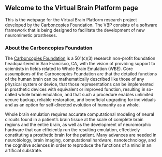 ## Welcome to the Virtual Brain Platform page

This is the webpage for the Virtual Brain Platform research project developed by the Carboncopies Foundation. The VBP consists of a software framework that is being designed to facilitate the development of new neuromimetic prostheses.

### About the Carboncopies Foundation

The [Carboncopies Foundation](https://carboncopies.org/) is a 501(c)(3) research non-profit foundation headquartered in San Francisco, CA, with the vision of providing support to scientists in fields related to Whole Brain Emulation (WBE).  Core assumptions of the Carboncopies Foundation are that the detailed functions of the human brain can be mathematically described like those of any physical system or device, that those representations can be implemented in prosthetic devices with equivalent or improved function, resulting in so-called whole brain emulation, and that such a procedure enables unlimited secure backup, reliable restoration, and beneficial upgrading for individuals and as an option for self-directed evolution of humanity as a whole.

Whole brain emulation requires accurate computational modeling of neural circuits found in a patient’s brain tissue at the scale of complete brain regions and the entire brain, as well as the development of neuromorphic hardware that can efficiently run the resulting emulation, effectively constituting a prosthetic brain for the patient. Many advances are needed in neurobiology, brain imaging, computational hardware, nanotechnology, and the cognitive sciences in order to reproduce the functions of a mind in an artificial substrate.
